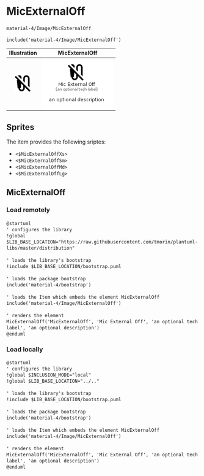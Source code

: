 # MicExternalOff


```text
material-4/Image/MicExternalOff
```

```text
include('material-4/Image/MicExternalOff')
```



| Illustration | MicExternalOff |
| :---: | :---: |
| ![illustration for Illustration](../../material-4/Image/MicExternalOff.png) | ![illustration for MicExternalOff](../../material-4/Image/MicExternalOff.Local.png) |



## Sprites
The item provides the following sriptes:

- `<$MicExternalOffXs>`
- `<$MicExternalOffSm>`
- `<$MicExternalOffMd>`
- `<$MicExternalOffLg>`





## MicExternalOff

### Load remotely
```plantuml
@startuml
' configures the library
!global $LIB_BASE_LOCATION="https://raw.githubusercontent.com/tmorin/plantuml-libs/master/distribution"

' loads the library's bootstrap
!include $LIB_BASE_LOCATION/bootstrap.puml

' loads the package bootstrap
include('material-4/bootstrap')

' loads the Item which embeds the element MicExternalOff
include('material-4/Image/MicExternalOff')

' renders the element
MicExternalOff('MicExternalOff', 'Mic External Off', 'an optional tech label', 'an optional description')
@enduml
```

### Load locally
```plantuml
@startuml
' configures the library
!global $INCLUSION_MODE="local"
!global $LIB_BASE_LOCATION="../.."

' loads the library's bootstrap
!include $LIB_BASE_LOCATION/bootstrap.puml

' loads the package bootstrap
include('material-4/bootstrap')

' loads the Item which embeds the element MicExternalOff
include('material-4/Image/MicExternalOff')

' renders the element
MicExternalOff('MicExternalOff', 'Mic External Off', 'an optional tech label', 'an optional description')
@enduml
```

